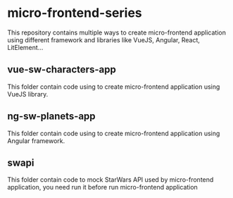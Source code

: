 # micro-frontend-series
This repository contains multiple ways to create micro-frontend application using different framework and libraries like VueJS, Angular, React, LitElement...

## vue-sw-characters-app
This folder contain code using to create micro-frontend application using VueJS library.

## ng-sw-planets-app
This folder contain code using to create micro-frontend application using Angular framework.

## swapi
This folder contain code to mock StarWars API used by micro-frontend application, you need run it before run micro-frontend application

